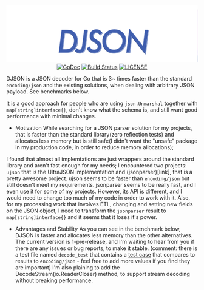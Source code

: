 <p align="center">
<img 
    src="assets/logo.png" alt="DJSON">
<br>
<a href="https://godoc.org/github.com/a8m/djson"><img src="https://img.shields.io/badge/api-reference-blue.svg?style=flat-square" alt="GoDoc"></a>
<a href="https://travis-ci.org/a8m/djson"><img src="https://img.shields.io/travis/a8m/djson.svg?style=flat-square"
alt="Build Status"></a>
<a href="LICENSE"><img src="https://img.shields.io/badge/license-MIT-blue.svg?style=flat-square" alt="LICENSE"></a>
</p>

DJSON is a JSON decoder for Go that is 3~ times faster than
the standard `encoding/json` and the existing solutions, when dealing with
arbitrary JSON payload. See benchmarks below.

It is a good approach for people who are using `json.Unmarshal` together
with `map[string]interface{}`, don't know what the schema is, and still
want good performance with minimal changes.

- Motivation
While searching for a JSON parser solution for my projects, that is faster than the standard library(zero reflection tests)
and allocates less memory but is still safe(I didn't want the "unsafe" package in my production code, in order to reduce memory allocations);

I found that almost all implemtations are just wrappers around the standard library
and aren't fast enough for my needs;
I encountered two projects: `ujson` that is the UltraJSON implementation
and (jsonparser)[link], that is a pretty awesome project.
ujson seems to be faster than `encoding/json` but still doesn't meet my
requirements.
jsonparser seems to be really fast, and I even use it for some of my
projects.
However, its API is different, and I would need to change too much of my
code in order to work with it.
Also, for my processing work that involves ETL, changing and setting new
fields on the JSON object, I need to transform the `jsonparser`
result to `map[string]interface{}` and it seems that it loses it's
power.

- Advantages and Stability
As you can see in the benchmark below, DJSON is faster and allocates
less memory than the other alternatives.
The current version is 1-pre-release, and I'm waiting to hear from you
if there are any issues or bug reports, to make it stable.
(comment: there is a test file named `decode_test` that contains a [test case](link) that
compares to results to `encoding/json` - feel free to add more values if you find they are important)
I'm also plaining to add the DecodeStream(io.ReaderCloser) method, to support stream decoding
without breaking performance.




